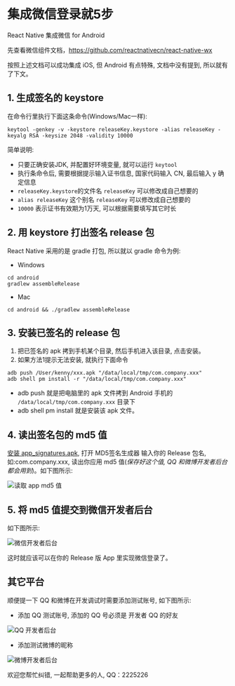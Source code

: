 # 集成微信登录就5步

React Native 集成微信 for Android

先查看微信组件文档，https://github.com/reactnativecn/react-native-wx

按照上述文档可以成功集成 iOS, 但 Android 有点特殊, 文档中没有提到, 所以就有了下文。

## 1. 生成签名的 keystore
在命令行里执行下面这条命令(Windows/Mac一样):
<pre><code>keytool -genkey -v -keystore releaseKey.keystore -alias releaseKey -keyalg RSA -keysize 2048 -validity 10000</code></pre>
简单说明:
* 只要正确安装JDK, 并配置好环境变量, 就可以运行 `keytool`
* 执行条命令后, 需要根据提示输入证书信息, 国家代码输入 CN, 最后输入 y 确定信息
* `releaseKey.keystore`的文件名 `releaseKey` 可以修改成自己想要的
* `alias releaseKey` 这个别名 `releaseKey` 可以修改成自己想要的
* `10000` 表示证书有效期为1万天, 可以根据需要填写其它时长

## 2. 用 keystore 打出签名 release 包
React Native 采用的是 gradle 打包, 所以就以 gradle 命令为例:

* Windows
<pre><code>cd android
gradlew assembleRelease</code></pre>
* Mac
<pre><code>cd android && ./gradlew assembleRelease</code></pre>

## 3. 安装已签名的 release 包

1. 把已签名的 apk 拷到手机某个目录, 然后手机进入该目录, 点击安装。
2. 如果方法1提示无法安装, 就执行下面命令
<pre><code>adb push /User/kenny/xxx.apk "/data/local/tmp/com.company.xxx"
adb shell pm install -r "/data/local/tmp/com.company.xxx"</code></pre>
   * adb push 就是把电脑里的 apk 文件拷到 Android 手机的 `/data/local/tmp/com.company.xxx` 目录下
   * adb shell pm install 就是安装该 apk 文件。

## 4. 读出签名包的 md5 值
[安装 app_signatures.apk]( https://github.com/mobileresearch/weibo_android_sdk), 打开 MD5签名生成器 输入你的 Release 包名, 如:com.company.xxx, 读出你应用 md5 值(_保存好这个值, QQ 和微博开发者后台都会用到_)。如下图所示:

![读取 app md5 值](https://raw.githubusercontent.com/Kennytian/learning-react-native/master/images/my_app_md5.jpeg)

## 5. 将 md5 值提交到微信开发者后台
如下图所示:

![微信开发者后台](https://raw.githubusercontent.com/Kennytian/learning-react-native/master/images/wechat_auth.jpeg)

这时就应该可以在你的 Release 版 App 里实现微信登录了。

## 其它平台

顺便提一下 QQ 和微博在开发调试时需要添加测试账号, 如下图所示:

* 添加 QQ 测试账号, 添加的 QQ 号必须是 开发者 QQ 的好友

![QQ 开发者后台](https://raw.githubusercontent.com/Kennytian/learning-react-native/master/images/qq_auth.jpeg)

* 添加测试微博的昵称

![微博开发者后台](https://raw.githubusercontent.com/Kennytian/learning-react-native/master/images/weibo_auth.jpeg)


欢迎您帮忙纠错, 一起帮助更多的人, QQ：2225226


